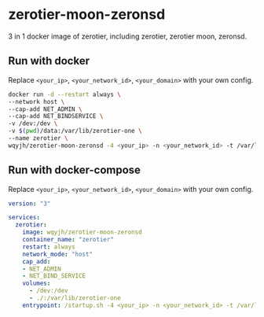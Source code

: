 # zerotier-moon-zeronsd

3 in 1 docker image of zerotier, including zerotier, zerotier moon, zeronsd.

## Run with docker

Replace `<your_ip>`, `<your_network_id>`, `<your_domain>` with your own config.

```bash
docker run -d --restart always \
--network host \
--cap-add NET_ADMIN \
--cap-add NET_BINDSERVICE \
-v /dev:/dev \
-v $(pwd)/data:/var/lib/zerotier-one \
--name zerotier \
wqyjh/zerotier-moon-zeronsd -4 <your_ip> -n <your_network_id> -t /var/lib/zerotier-one/token -d <your_domain>
```

## Run with docker-compose

Replace `<your_ip>`, `<your_network_id>`, `<your_domain>` with your own config.

```yaml
version: "3"

services:
  zerotier:
    image: wqyjh/zerotier-moon-zeronsd
    container_name: "zerotier"
    restart: always
    network_mode: "host"
    cap_add:
    - NET_ADMIN
    - NET_BIND_SERVICE
    volumes:
      - /dev:/dev
      - ./:/var/lib/zerotier-one
    entrypoint: /startup.sh -4 <your_ip> -n <your_network_id> -t /var/lib/zerotier-one/token -d <your_domain>
```
